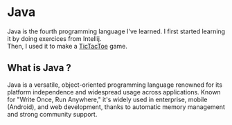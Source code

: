 # Java <Badge type="tip" text="Java" />

Java is the fourth programming language I've learned. I first started learning it by doing exercices from Intellij. \
Then, I used it to make a [TicTacToe](../projects/Java-TicTacToe.md) game.

## What is Java ?

Java is a versatile, object-oriented programming language renowned for its platform independence and widespread usage 
across 
applications. Known for "Write Once, Run Anywhere," it's widely used in enterprise, mobile (Android), and web 
development, thanks to automatic memory management and strong community support.